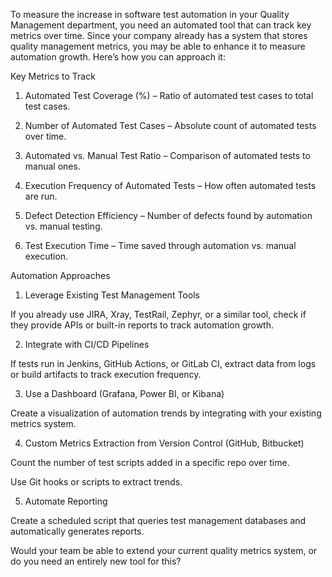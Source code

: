 To measure the increase in software test automation in your Quality Management department, you need an automated tool that can track key metrics over time. Since your company already has a system that stores quality management metrics, you may be able to enhance it to measure automation growth. Here’s how you can approach it:

Key Metrics to Track

1. Automated Test Coverage (%) – Ratio of automated test cases to total test cases.


2. Number of Automated Test Cases – Absolute count of automated tests over time.


3. Automated vs. Manual Test Ratio – Comparison of automated tests to manual ones.


4. Execution Frequency of Automated Tests – How often automated tests are run.


5. Defect Detection Efficiency – Number of defects found by automation vs. manual testing.


6. Test Execution Time – Time saved through automation vs. manual execution.



Automation Approaches

1. Leverage Existing Test Management Tools

If you already use JIRA, Xray, TestRail, Zephyr, or a similar tool, check if they provide APIs or built-in reports to track automation growth.



2. Integrate with CI/CD Pipelines

If tests run in Jenkins, GitHub Actions, or GitLab CI, extract data from logs or build artifacts to track execution frequency.



3. Use a Dashboard (Grafana, Power BI, or Kibana)

Create a visualization of automation trends by integrating with your existing metrics system.



4. Custom Metrics Extraction from Version Control (GitHub, Bitbucket)

Count the number of test scripts added in a specific repo over time.

Use Git hooks or scripts to extract trends.



5. Automate Reporting

Create a scheduled script that queries test management databases and automatically generates reports.




Would your team be able to extend your current quality metrics system, or do you need an entirely new tool for this?

